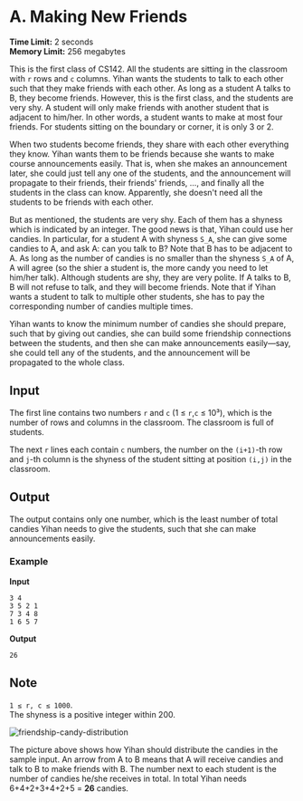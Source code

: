 # A. Making New Friends

**Time Limit:** 2 seconds  
**Memory Limit:** 256 megabytes

This is the first class of CS142. All the students are sitting in the classroom with `r` rows and `c` columns. Yihan wants the students to talk to each other such that they make friends with each other. As long as a student A talks to B, they become friends. However, this is the first class, and the students are very shy. A student will only make friends with another student that is adjacent to him/her. In other words, a student wants to make at most four friends. For students sitting on the boundary or corner, it is only 3 or 2.

When two students become friends, they share with each other everything they know. Yihan wants them to be friends because she wants to make course announcements easily. That is, when she makes an announcement later, she could just tell any one of the students, and the announcement will propagate to their friends, their friends' friends, ..., and finally all the students in the class can know. Apparently, she doesn't need all the students to be friends with each other.

But as mentioned, the students are very shy. Each of them has a shyness which is indicated by an integer. The good news is that, Yihan could use her candies. In particular, for a student A with shyness `S_A`, she can give some candies to A, and ask A: can you talk to B? Note that B has to be adjacent to A. As long as the number of candies is no smaller than the shyness `S_A` of A, A will agree (so the shier a student is, the more candy you need to let him/her talk). Although students are shy, they are very polite. If A talks to B, B will not refuse to talk, and they will become friends. Note that if Yihan wants a student to talk to multiple other students, she has to pay the corresponding number of candies multiple times.

Yihan wants to know the minimum number of candies she should prepare, such that by giving out candies, she can build some friendship connections between the students, and then she can make announcements easily—say, she could tell any of the students, and the announcement will be propagated to the whole class.

## Input

The first line contains two numbers `r` and `c` (1 ≤ `r`,`c` ≤ 10³), which is the number of rows and columns in the classroom. The classroom is full of students.

The next `r` lines each contain `c` numbers, the number on the `(i+1)`-th row and `j`-th column is the shyness of the student sitting at position `(i,j)` in the classroom.

## Output

The output contains only one number, which is the least number of total candies Yihan needs to give the students, such that she can make announcements easily.

### Example

**Input**
```
3 4
3 5 2 1
7 3 4 8
1 6 5 7
```

**Output**
```
26
```

## Note

`1 ≤ r, c ≤ 1000`.  
The shyness is a positive integer within 200.

![friendship-candy-distribution](https://espresso.codeforces.com/b18352c7d7d51803be977e2b887adfc175ce56d5.png)

The picture above shows how Yihan should distribute the candies in the sample input. An arrow from A to B means that A will receive candies and talk to B to make friends with B. The number next to each student is the number of candies he/she receives in total. In total Yihan needs 6+4+2+3+4+2+5 = **26** candies.
